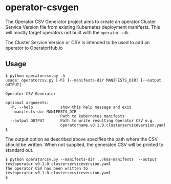 # operator-csvgen
The Operator CSV Generator project aims to create an operator Cluster Service Version file from existing Kubernetes deployment manifests. This will mostly target operators not built with the `operator-sdk`.

The Cluster Service Version or CSV is intended to be used to add an operator to OperatorHub.io

## Usage

```
$ python operatorcsv.py -h
usage: operatorcsv.py [-h] [--manifests-dir MANIFESTS_DIR] [--output OUTPUT]

Operator CSV Generator

optional arguments:
  -h, --help            show this help message and exit
  --manifests-dir MANIFESTS_DIR
                        Path to kubernetes manifests
  --output OUTPUT       Path to write resulting Operator CSV e.g.
                        operatorname.v0.1.0.clusterserviceversion.yaml
$
```

The output option as described above specifies the path where the CSV should be written. When not supplied, the generated CSV will be printed to standard out.

```
$ python operatorcsv.py --manifests-dir ../k8s-manifests  --output testoperator.v0.1.0.clusterserviceversion.yaml
The operator CSV has been written to testoperator.v0.1.0.clusterserviceversion.yaml
$
```
